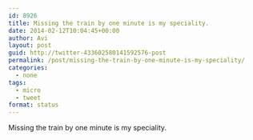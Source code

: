 ```yaml
---
id: 8926
title: Missing the train by one minute is my speciality.
date: 2014-02-12T10:04:45+00:00
author: Avi
layout: post
guid: http://twitter-433602580141592576-post
permalink: /post/missing-the-train-by-one-minute-is-my-speciality/
categories:
  - none
tags:
  - micro
  - tweet
format: status
---
```

Missing the train by one minute is my speciality.